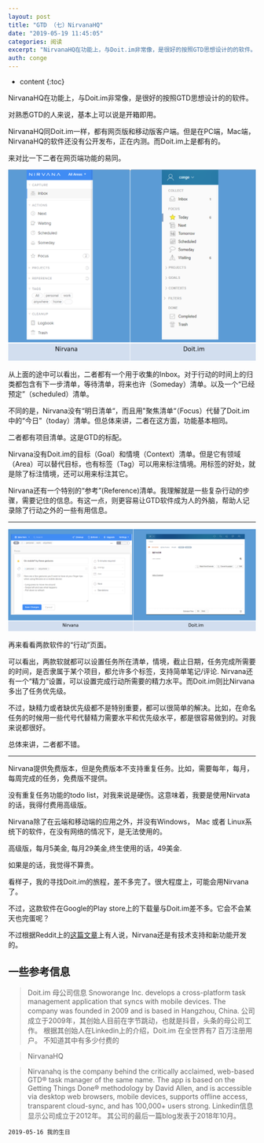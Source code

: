 ```yaml
---
layout: post
title: "GTD （七）NirvanaHQ"
date: "2019-05-19 11:45:05"
categories: 阅读
excerpt: "NirvanaHQ在功能上，与Doit.im非常像，是很好的按照GTD思想设计的的软件。 对熟悉GTD的人来说，基本上可以说是开箱即用。 Nir..."
auth: conge
---
```

* content
{:toc}

NirvanaHQ在功能上，与Doit.im非常像，是很好的按照GTD思想设计的的软件。

对熟悉GTD的人来说，基本上可以说是开箱即用。

NirvanaHQ同Doit.im一样，都有网页版和移动版客户端。但是在PC端，Mac端，NirvanaHQ的软件还没有公开发布，正在内测。而Doit.im上是都有的。

来对比一下二者在网页端功能的易同。

![](/assets/images/阅读/118382-a8a94099da4613df.png)

从上面的途中可以看出，二者都有一个用于收集的Inbox。对于行动的时间上的归类都包含有下一步清单，等待清单，将来也许（Someday）清单。以及一个“已经预定”（scheduled）清单。

不同的是，Nirvana没有“明日清单“，而且用"聚焦清单“（Focus）代替了Doit.im中的“今日”（today）清单。但总体来讲，二者在这方面，功能基本相同。

二者都有项目清单。这是GTD的标配。

Nirvana没有Doit.im的目标（Goal）和情境（Context）清单。但是它有领域（Area）可以替代目标，也有标签（Tag）可以用来标注情境。用标签的好处，就是除了标注情境，还可以用来标注其它。

Nirvana还有一个特别的“参考”(Reference)清单。我理解就是一些复杂行动的步骤，需要记住的信息。有这一点，则更容易让GTD软件成为人的外脑，帮助人记录除了行动之外的一些有用信息。

-------------

![](/assets/images/阅读/118382-c1f32fe57d928cbc.png)

再来看看两款软件的“行动”页面。

可以看出，两款软就都可以设置任务所在清单，情境，截止日期，任务完成所需要的时间，是否隶属于某个项目，都允许多个标签，支持简单笔记/评论. Nirvana还有一个“精力”设置，可以设置完成行动所需要的精力水平。而Doit.im则比Nirvana多出了任务优先级。

不过，缺精力或者缺优先级都不是特别重要，都可以很简单的解决。比如，在命名任务的时候用一些代号代替精力需要水平和优先级水平，都是很容易做到的。对我来说都很好。


总体来讲，二者都不错。

-----

Nirvana提供免费版本，但是免费版本不支持重复任务。比如，需要每年，每月，每周完成的任务，免费版不提供。

没有重复任务功能的todo list，对我来说是硬伤。这意味着，我要是使用Nirvata的话，我得付费用高级版。

Nirvana除了在云端和移动端的应用之外，并没有Windows， Mac 或者 Linux系统下的软件，在没有网络的情况下，是无法使用的。

高级版，每月5美金, 每月29美金,终生使用的话，49美金.

如果是的话，我觉得不算贵。

看样子，我的寻找Doit.im的旅程，差不多完了。很大程度上，可能会用Nirvana了。

不过，这款软件在Google的Play store上的下载量与Doit.im差不多。它会不会某天也完蛋呢？

不过根据Reddit上的[这篇文章](https://www.reddit.com/r/gtd/comments/bn3gdu/alternative_to_nirvana/)上有人说，Nirvana还是有技术支持和新功能开发的。


## 一些参考信息

> Doit.im 母公司信息
> Snoworange Inc. develops a cross-platform task management application that syncs with mobile devices. The company was founded in 2009 and is based in Hangzhou, China.
> 公司成立于2009年，其创始人目前在字节跳动，也就是抖音，头条的母公司工作。
> 根据其创始人在Linkedin上的介绍，Doit.im 在全世界有7 百万注册用户。
> 不知道其中有多少付费的

> NirvanaHQ

> Nirvanahq is the company behind the critically acclaimed, web-based GTD® task manager of the same name. The app is based on the Getting Things Done® methodology by David Allen, and is accessible via desktop web browsers, mobile devices, supports offline access, transparent cloud-sync, and has 100,000+ users strong.
> Linkedin信息显示公司成立于2012年。
> 其公司的最后一篇blog发表于2018年10月。

```
2019-05-16 我的生日
```
